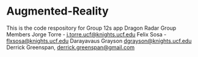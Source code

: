 # Augmented-Reality
This is the code respository for Group 12s app Dragon Radar
Group Members
Jorge Torre - j.torre.ucf@knights.ucf.edu
Felix Sosa -  flxsosa@knights.ucf.edu
Darayavaus Grayson dgrayson@knights.ucf.edu
Derrick Greenspan, derrick.greenspan@gmail.com
